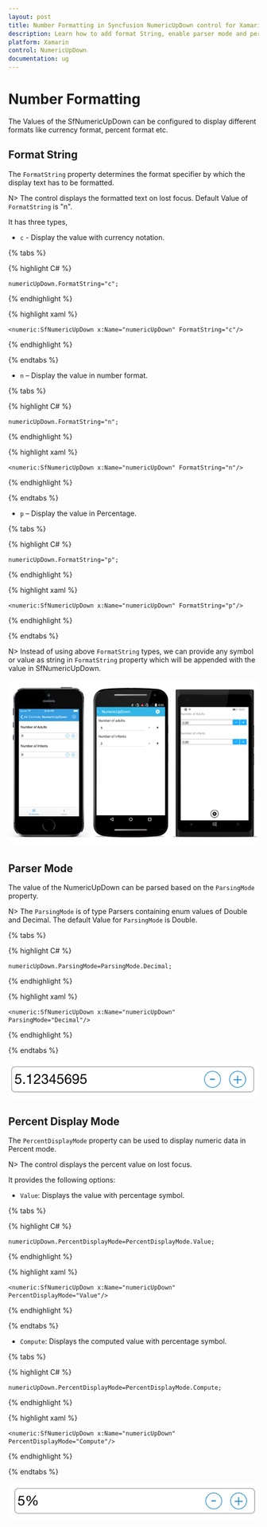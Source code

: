 ```yaml
---
layout: post
title: Number Formatting in Syncfusion NumericUpDown control for Xamarin.Forms
description: Learn how to add format String, enable parser mode and percent display mode for NumericUpDown control.
platform: Xamarin
control: NumericUpDown
documentation: ug
---
```

# Number Formatting

The Values of the SfNumericUpDown can be configured to display different formats like currency format, percent format etc. 

## Format String

The `FormatString` property determines the format specifier by which the display text has to be formatted. 

N> The control displays the formatted text on lost focus. Default Value of `FormatString` is "n". 

It has three types,

* `c` - Display the value with currency notation.

{% tabs %}
	
{% highlight C# %}
	
	numericUpDown.FormatString="c";
	 
{% endhighlight %}

{% highlight xaml %}

	<numeric:SfNumericUpDown x:Name="numericUpDown" FormatString="c"/>
	
{% endhighlight %}

{% endtabs %}

* `n` – Display the value in number format.
	
{% tabs %}	
	
{% highlight C# %}
	
	numericUpDown.FormatString="n";
	 
{% endhighlight %}

{% highlight xaml %}

	<numeric:SfNumericUpDown x:Name="numericUpDown" FormatString="n"/>
	
{% endhighlight %}

{% endtabs %}

* `p` – Display the value in Percentage.
	
{% tabs %}	
	
{% highlight C# %}

	numericUpDown.FormatString="p";
	 
{% endhighlight %}

{% highlight xaml %}

	<numeric:SfNumericUpDown x:Name="numericUpDown" FormatString="p"/>
	
{% endhighlight %}

{% endtabs %}

	
N> Instead of using above `FormatString` types, we can provide any symbol or value as string in `FormatString` property which will be appended with the value in SfNumericUpDown.

![](images/format.png)

## Parser Mode

The value of the NumericUpDown can be parsed based on the `ParsingMode` property. 

N> The `ParsingMode` is of type Parsers containing enum values of Double and Decimal. The default Value for `ParsingMode` is Double.

{% tabs %}

{% highlight C# %}

	numericUpDown.ParsingMode=ParsingMode.Decimal;
	  
{% endhighlight %}

{% highlight xaml %}

	<numeric:SfNumericUpDown x:Name="numericUpDown" ParsingMode="Decimal"/>
	
{% endhighlight %}

{% endtabs %}


![](images/ParserMode.png)

## Percent Display Mode

The `PercentDisplayMode` property can be used to display numeric data in Percent mode. 

N> The control displays the percent value on lost focus. 

It provides the following options:

* `Value`: Displays the value with percentage symbol.

{% tabs %}

{% highlight C# %}

	numericUpDown.PercentDisplayMode=PercentDisplayMode.Value;

{% endhighlight %}

{% highlight xaml %}

	<numeric:SfNumericUpDown x:Name="numericUpDown" PercentDisplayMode="Value"/>
	
{% endhighlight %}

{% endtabs %}


* `Compute`: Displays the computed value with percentage symbol.

{% tabs %}

{% highlight C# %}

	numericUpDown.PercentDisplayMode=PercentDisplayMode.Compute;

{% endhighlight %}

{% highlight xaml %}

	<numeric:SfNumericUpDown x:Name="numericUpDown" PercentDisplayMode="Compute"/>
	
{% endhighlight %}

{% endtabs %}


![](images/PercentageDisplayMode.png)